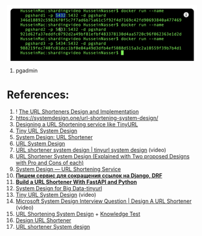 ![Pasted image 20231217183012](../../../_Attachments/Pasted%20image%2020231217183012.png)

1. pgadmin 

# References:

1. ! [The URL Shorteners Design and Implementation](https://jinlow.medium.com/the-url-shorteners-design-and-implementation-edd4e55c8d65)
2. https://systemdesign.one/url-shortening-system-design/
3. [Designing a URL Shortening service like TinyURL](https://medium.com/@sandeep4.verma/system-design-scalable-url-shortener-service-like-tinyurl-106f30f23a82)
4. [Tiny URL System Design](https://nikhilgupta1.medium.com/tiny-url-system-design-846a66c7f9d3)
5. [System Design: URL Shortener](https://medium.com/@the.york.wei/system-design-url-shortener-1de7acb82612)
6. [URL System Design](https://medium.com/@karan99/system-design-url-shortener-c7bd9e35a0f1)
7. [URL shortener system design | tinyurl system design](https://www.youtube.com/watch?v=JQDHz72OA3c&list=PLkQkbY7JNJuBoTemzQfjym0sqbOHt5fnV&index=4) (video)
8. [URL Shortener System Design (Explained with Two proposed Designs with Pro and Cons of each)](https://www.youtube.com/watch?v=5uX3rDRaHXw&list=PLQnljOFTspQXSevtRqvMNycWfHM7cXc3d&index=1)
9. [System Design — URL Shortening Service](https://medium.com/@anuupadhyay1994/system-design-url-shortening-service-7df292a44f09)
10. [**Пишем сервис для сокращения ссылок на Django, DRF**](https://habr.com/ru/articles/718800/)
11. **[Build a URL Shortener With FastAPI and Python](https://realpython.com/build-a-python-url-shortener-with-fastapi/)**
12. [System Design for Big Data-tinyurl](http://n00tc0d3r.blogspot.com/)
13. [Tiny URL System Design](https://www.youtube.com/watch?v=AVztRY77xxA) (video)
14. [Microsoft System Design Interview Question | Design A URL Shortener](https://www.youtube.com/watch?v=1uEN6zbmmO0&list=PLOAph0xkZvSuqy8yq_0D6NEABhmSTRYrN&index=1) (video)
15. [URL Shortening System Design](https://medium.com/nerd-for-tech/url-shortening-system-design-88cd005604b4) + [Knowledge Test](https://medium.com/nerd-for-tech/knowledge-test-url-shortening-system-design-ad80b7e3073f)
16. [Design URL Shortener](https://medium.com/@samjingwen/design-url-shortener-de7214ecea3)
17. [URL shortener System design](https://medium.com/@narengowda/url-shortener-system-design-3db520939a1c)
